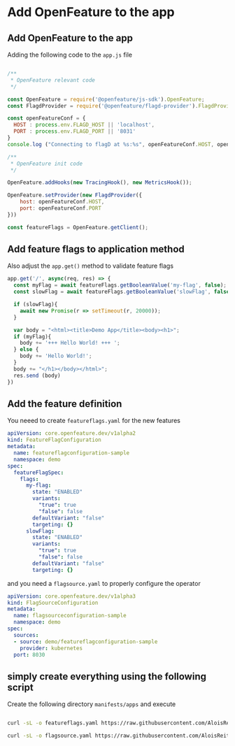 # Add OpenFeature to the app

## Add OpenFeature to the app

Adding the following code to the ``app.js`` file

``` Javascript

/**
 * OpenFeature relevant code
 */

const OpenFeature = require('@openfeature/js-sdk').OpenFeature;
const FlagdProvider = require('@openfeature/flagd-provider').FlagdProvider;

const openFeatureConf = {
  HOST : process.env.FLAGD_HOST || 'localhost',
  PORT : process.env.FLAGD_PORT || '8031'
}
console.log ("Connecting to flagD at %s:%s", openFeatureConf.HOST, openFeatureConf.PORT)

/**
 * OpenFeature init code
 */

OpenFeature.addHooks(new TracingHook(), new MetricsHook());

OpenFeature.setProvider(new FlagdProvider({
    host: openFeatureConf.HOST,
    port: openFeatureConf.PORT
}))

const featureFlags = OpenFeature.getClient();
```

## Add feature flags to application method

Also adjust the ``app.get()`` method to validate feature flags

``` JavaScript
app.get('/', async(req, res) => {
  const myFlag = await featureFlags.getBooleanValue('my-flag', false);
  const slowFlag = await featureFlags.getBooleanValue('slowFlag', false);

  if (slowFlag){
    await new Promise(r => setTimeout(r, 20000));
  }

  var body = "<html><title>Demo App</title><body><h1>";
  if (myFlag){
    body += '+++ Hello World! +++ ';
  } else {
    body += 'Hello World!';
  }
  body += "</h1></body></html>";
  res.send (body)
})
```

## Add the feature definition

You neeed to create ``featureflags.yaml`` for the new features

``` yaml
apiVersion: core.openfeature.dev/v1alpha2
kind: FeatureFlagConfiguration
metadata:
  name: featureflagconfiguration-sample
  namespace: demo
spec:
  featureFlagSpec:
    flags:
      my-flag:
        state: "ENABLED"
        variants:
          "true": true
          "false": false
        defaultVariant: "false"
        targeting: {}
      slowFlag:
        state: "ENABLED"
        variants:
          "true": true
          "false": false
        defaultVariant: "false"
        targeting: {}
```

and you need a ``flagsource.yaml`` to properly configure the operator

```yaml
apiVersion: core.openfeature.dev/v1alpha3
kind: FlagSourceConfiguration
metadata:
  name: flagsourceconfiguration-sample
  namespace: demo
spec:
  sources:
  - source: demo/featureflagconfiguration-sample
    provider: kubernetes
  port: 8030
```

## simply create everything using the following script

Create the following directory ``manifests/apps`` and execute

```bash

curl -sL -o featureflags.yaml https://raw.githubusercontent.com/AloisReitbauer/progressiveDelivery-masterclass/main/manifests/app/featureflags.yaml

curl -sL -o flagsource.yaml https://raw.githubusercontent.com/AloisReitbauer/progressiveDelivery-masterclass/main/manifests/app/flagsource.yaml

```

